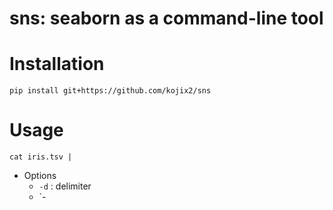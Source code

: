 # sns: seaborn as a command-line tool

# Installation

```
pip install git+https://github.com/kojix2/sns
```

# Usage

```
cat iris.tsv | 
```

* Options
  * `-d` : delimiter
  * `-
